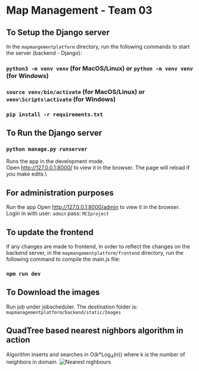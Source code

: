 # Map Management - Team 03 

## To Setup the Django server

In the `mapmangementplatform` directory, run the following commands to start the server (backend - Django):
### `python3 -m venv venv` (for MacOS/Linux) or `python -m venv venv` (for Windows)

### `source venv/bin/activate` (for MacOS/Linux) or `venv\Scripts\activate` (for Windows)

### `pip install -r requirements.txt`

## To Run the Django server

### `python manage.py runserver`

Runs the app in the development mode.\
Open http://127.0.0.1:8000/ to view it in the browser.
The page will reload if you make edits.\

## For administration purposes

Run the app 
Open http://127.0.0.1:8000/admin to view it in the browser.
Login in with user: `admin` pass: `MCIproject`

## To update the frontend

If any changes are made to frontend, in order to reflect the changes on the backend server, in the `mapmangementplatform/frontend` directory, run the following command to compile the main.js file:
### `npm run dev`

## To Download the images

Run job under jobscheduler. The destination folder is: `mapmanagementplatform/backend/static/Images`

## QuadTree based nearest nighbors algorithm in action

Algorithm inserts and searches in O(k*Log<sub>4</sub>(n)) where k is the number of neighbors in domain.
![Nearest nighbours](https://github.cs.adelaide.edu.au/MCI-Projects-2021/Team-03/blob/New-Layers/nearest_neighbours.png)


